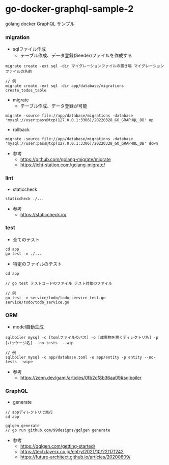 # go-docker-graphql-sample-2
golang docker GraphQL サンプル


### migration

- sqlファイル作成
  - テーブル作成、データ登録(Seeder)ファイルを作成する

```
migrate create -ext sql -dir マイグレーションファイルの置き場 マイグレーションファイルの名前

// 例
migrate create -ext sql -dir app/database/migrations create_todos_table
```

- migrate
  - テーブル作成、データ登録が可能
```
migrate -source file://app/database/migrations -database 'mysql://user:pass@tcp(127.0.0.1:3306)/20220328_GO_GRAPHQL_DB' up
```

- rollback

```
migrate -source file://app/database/migrations -database 'mysql://user:pass@tcp(127.0.0.1:3306)/20220328_GO_GRAPHQL_DB' down
```


- 参考
  - https://github.com/golang-migrate/migrate
  - https://ichi-station.com/golang-migrate/

### lint
- staticcheck

```
staticcheck ./...
```

- 参考
  - https://staticcheck.io/

### test
- 全てのテスト

```
cd app
go test -v ./...
```

- 特定のファイルのテスト
```
cd app

// go test テストコードのファイル テスト対象のファイル

// 例
go test -v service/todo/todo_service_test.go service/todo/todo_service.go

```

### ORM
- model自動生成

```
sqlboiler mysql -c [tomlファイルのパス] -o [成果物を置くディレクトリ名] -p [パッケージ名] --no-tests  --wip

// 例
sqlboiler mysql -c app/database.toml -o app/entity -p entity --no-tests --wipe
```

- 参考
  - https://zenn.dev/gami/articles/0fb2cf8b36aa09#sqlboiler

### GraphQL
- generate

```
// appディレクトリで実行
cd app

gqlgen generate
// go run github.com/99designs/gqlgen generate
```

- 参考
  - https://gqlgen.com/getting-started/
  - https://tech.layerx.co.jp/entry/2021/10/22/171242
  - https://future-architect.github.io/articles/20200609/